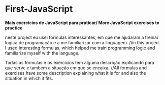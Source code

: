 <h1>First-JavaScript </h1>


<strong> Mais exercicios de JavaScript para praticar/ More JavaScript exercises to practice </strong>


neste project  eu usei formulas interessantes, em que me ajudaram a treinar logica de programação e a me familiarizar com a linguagem. 
//in this project I used interesting formulas, which helped me train programming logic and familiarize myself with the language.

Todas as formulas e os exercicios tem alguma descrição explicando para que serve e tambem a situação em que se encaixa.
//All formulas and exercises have some description explaining what it is for and also the situation in which it fits.

